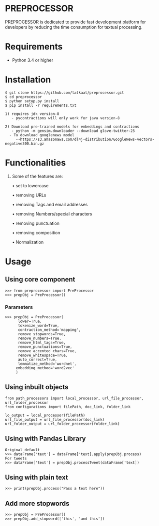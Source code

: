 # PREPROCESSOR

PREPROCESSOR is dedicated to provide fast development platform for developers by reducing the time consumption for textual processing.

# Requirements

 * Python 3.4 or higher

# Installation

 ```
 $ git clone https://github.com/tatkaal/preprocessor.git
 $ cd preprocessor
 $ python setup.py install
 $ pip install -r requirements.txt

 1) requires jdk version-8
	- pycontractions will only work for java version-8

 2) Download pre-trained models for embeddings and contractions
	- python -m gensim.downloader --download glove-twitter-25
   - To download googlenews model
      --https://s3.amazonaws.com/dl4j-distribution/GoogleNews-vectors-negative300.bin.gz
 ```

# Functionalities
1. Some of the features are:

   • set to lowercase
   
   • removing URLs
   
   • removing Tags and email addresses
   
   • removing Numbers/special characters
   
   • removing punctuation
   
   • removing composition
   
   • Normalization

# Usage

## Using core component
```
>>> from preprocessor import PreProcessor
>>> prepObj = PreProcessor()
```
 ### Parameters
 ```
 >>> prepObj = PreProcessor(
       lower=True,
       tokenize_word=True,
       contraction_method='mapping',
       remove_stopwords=True,
       remove_numbers=True,
       remove_html_tags=True,
       remove_punctuations=True,
       remove_accented_chars=True,
       remove_whitespace=True,
       auto_correct=True,
       lemmatize_method='wordnet',
      embedding_method='word2vec'
      )
 ```
 ## Using inbuilt objects
 ```
 from path_processors import local_processor, url_file_processor, url_folder_processor
 from configurations import filePath, doc_link, folder_link

 lo_output = local_processor(filePath)
 url_file_output = url_file_processor(doc_link)
 url_folder_output = url_folder_processor(folder_link)

 ```

 ## Using with Pandas Library
 ```
 Original default
 >>> dataFrame['text'] = dataFrame['text].apply(prepObj.process)
 For tweets
 >>> dataFrame['text'] = prepObj.processTweet(dataFrame['text])

 ```
 ## Using with plain text
 ```
 >>> print(prepObj.process("Pass a text here"))
 ```
 ## Add more stopwords
 ```
 >>> prepObj = PreProcessor()
 >>> prepObj.add_stopword(['this', 'and this'])
 ```